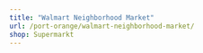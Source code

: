 ```yaml
---
title: "Walmart Neighborhood Market"
url: /port-orange/walmart-neighborhood-market/
shop: Supermarkt
---
```


